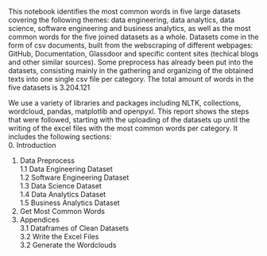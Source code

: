 
This notebook identifies the most common words in five large datasets covering the following themes: data engineering, data analytics, data science, software engineering and business analytics, as well as the most common words for the  five joined datasets as a whole. Datasets come in the form of csv documents, built from the webscraping of different webpages: GitHub, Documentation, Glassdoor and specific content sites (techical blogs and other similar sources). Some preprocess has already been put into the datasets, consisting mainly in the gathering and organizing of the obtained texts into one single csv file per category. The total amount of words in the five datasets is $3.204.121$<br>

We use a variety of libraries and packages including NLTK, collections, wordcloud, pandas, matplotlib and openpyxl. This report shows the steps that were followed, starting with the uploading of the datasets up until the writing of the excel files with the most common words per category. It includes the following sections:<br>
0. Introduction<br>
1. Data Preprocess <br>
     1.1 Data Engineering Dataset<br>
     1.2 Software Engineering Dataset<br>
     1.3 Data Science Dataset<br>
     1.4 Data Analytics Dataset<br>
     1.5 Business Analytics Dataset<br>
2. Get Most Common Words<br>
3. Appendices<br>
     3.1 Dataframes of Clean Datasets<br>
     3.2 Write the Excel Files<br>
     3.2 Generate the Wordclouds
